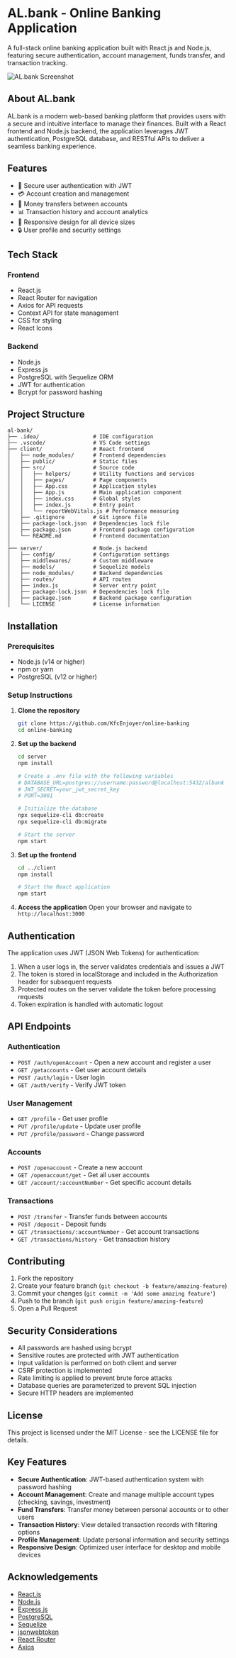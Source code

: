 # AL.bank - Online Banking Application

A full-stack online banking application built with React.js and Node.js, featuring secure authentication, account management, funds transfer, and transaction tracking.

![AL.bank Screenshot](https://via.placeholder.com/800x400)

## About AL.bank

AL.bank is a modern web-based banking platform that provides users with a secure and intuitive interface to manage their finances. Built with a React frontend and Node.js backend, the application leverages JWT authentication, PostgreSQL database, and RESTful APIs to deliver a seamless banking experience.

## Features

- 🔐 Secure user authentication with JWT
- 💳 Account creation and management
- 💸 Money transfers between accounts
- 📊 Transaction history and account analytics
- 📱 Responsive design for all device sizes
- 🔒 User profile and security settings

## Tech Stack

### Frontend
- React.js
- React Router for navigation
- Axios for API requests
- Context API for state management
- CSS for styling
- React Icons

### Backend
- Node.js
- Express.js
- PostgreSQL with Sequelize ORM
- JWT for authentication
- Bcrypt for password hashing

## Project Structure

```
al-bank/
├── .idea/                 # IDE configuration
├── .vscode/               # VS Code settings
├── client/                # React frontend
│   ├── node_modules/      # Frontend dependencies
│   ├── public/            # Static files
│   ├── src/               # Source code
│   │   ├── helpers/       # Utility functions and services
│   │   ├── pages/         # Page components
│   │   ├── App.css        # Application styles
│   │   ├── App.js         # Main application component
│   │   ├── index.css      # Global styles
│   │   ├── index.js       # Entry point
│   │   └── reportWebVitals.js # Performance measuring
│   ├── .gitignore         # Git ignore file
│   ├── package-lock.json  # Dependencies lock file
│   ├── package.json       # Frontend package configuration
│   └── README.md          # Frontend documentation
│
├── server/                # Node.js backend
│   ├── config/            # Configuration settings
│   ├── middlewares/       # Custom middleware
│   ├── models/            # Sequelize models
│   ├── node_modules/      # Backend dependencies
│   ├── routes/            # API routes
│   ├── index.js           # Server entry point
│   ├── package-lock.json  # Dependencies lock file
│   ├── package.json       # Backend package configuration
│   └── LICENSE            # License information
```

## Installation

### Prerequisites
- Node.js (v14 or higher)
- npm or yarn
- PostgreSQL (v12 or higher)

### Setup Instructions

1. **Clone the repository**
   ```bash
   git clone https://github.com/KfcEnjoyer/online-banking
   cd online-banking
   ```

2. **Set up the backend**
   ```bash
   cd server
   npm install
   
   # Create a .env file with the following variables
   # DATABASE_URL=postgres://username:password@localhost:5432/albank
   # JWT_SECRET=your_jwt_secret_key
   # PORT=3001
   
   # Initialize the database
   npx sequelize-cli db:create
   npx sequelize-cli db:migrate
   
   # Start the server
   npm start
   ```

3. **Set up the frontend**
   ```bash
   cd ../client
   npm install
   
   # Start the React application
   npm start
   ```

4. **Access the application**
   Open your browser and navigate to `http://localhost:3000`

## Authentication

The application uses JWT (JSON Web Tokens) for authentication:

1. When a user logs in, the server validates credentials and issues a JWT
2. The token is stored in localStorage and included in the Authorization header for subsequent requests
3. Protected routes on the server validate the token before processing requests
4. Token expiration is handled with automatic logout

## API Endpoints

### Authentication
- `POST /auth/openAccount` - Open a new account and register a user
- `GET /getaccounts` - Get user account details
- `POST /auth/login` - User login
- `GET /auth/verify` - Verify JWT token

### User Management
- `GET /profile` - Get user profile
- `PUT /profile/update` - Update user profile
- `PUT /profile/password` - Change password

### Accounts
- `POST /openaccount` - Create a new account
- `GET /openaccount/get` - Get all user accounts
- `GET /account/:accountNumber` - Get specific account details

### Transactions
- `POST /transfer` - Transfer funds between accounts
- `POST /deposit` - Deposit funds
- `GET /transactions/:accountNumber` - Get account transactions
- `GET /transactions/history` - Get transaction history

## Contributing

1. Fork the repository
2. Create your feature branch (`git checkout -b feature/amazing-feature`)
3. Commit your changes (`git commit -m 'Add some amazing feature'`)
4. Push to the branch (`git push origin feature/amazing-feature`)
5. Open a Pull Request

## Security Considerations

- All passwords are hashed using bcrypt
- Sensitive routes are protected with JWT authentication
- Input validation is performed on both client and server
- CSRF protection is implemented
- Rate limiting is applied to prevent brute force attacks
- Database queries are parameterized to prevent SQL injection
- Secure HTTP headers are implemented

## License

This project is licensed under the MIT License - see the LICENSE file for details.

## Key Features

- **Secure Authentication**: JWT-based authentication system with password hashing
- **Account Management**: Create and manage multiple account types (checking, savings, investment)
- **Fund Transfers**: Transfer money between personal accounts or to other users
- **Transaction History**: View detailed transaction records with filtering options
- **Profile Management**: Update personal information and security settings
- **Responsive Design**: Optimized user interface for desktop and mobile devices

## Acknowledgements

- [React.js](https://reactjs.org/)
- [Node.js](https://nodejs.org/)
- [Express.js](https://expressjs.com/)
- [PostgreSQL](https://www.postgresql.org/)
- [Sequelize](https://sequelize.org/)
- [jsonwebtoken](https://github.com/auth0/node-jsonwebtoken)
- [React Router](https://reactrouter.com/)
- [Axios](https://axios-http.com/)

